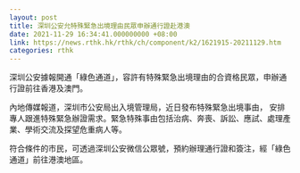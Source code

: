 ```yaml
---
layout: post
title: 深圳公安允特殊緊急出境理由民眾申辦通行證赴港澳
date: 2021-11-29 16:34:41.000000000 +08:00
link: https://news.rthk.hk/rthk/ch/component/k2/1621915-20211129.htm
categories: rthk
---
```


深圳公安據報開通「綠色通道」，容許有特殊緊急出境理由的合資格民眾，申辦通行證前往香港及澳門。

內地傳媒報道，深圳市公安局出入境管理局，近日發布特殊緊急出境事由，
安排專人跟進特殊緊急辦證需求。緊急特殊事由包括治病、奔喪、訴訟、應試、處理產業、學術交流及探望危重病人等。

符合條件的市民，可透過深圳公安微信公眾號，預約辦理通行證和簽注，經「綠色通道」前往港澳地區。
